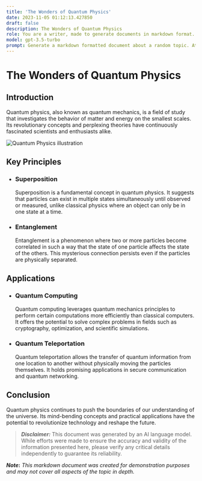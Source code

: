 ```yaml
---
title: 'The Wonders of Quantum Physics'
date: 2023-11-05 01:12:13.427850
draft: false
description: The Wonders of Quantum Physics
role: You are a writer, made to generate documents in markdown format. It is very important that all of the documents you generate are in valid markdown format.
model: gpt-3.5-turbo
prompt: Generate a markdown formatted document about a random topic. At the bottom, include a disclaimer explaining that the document was generated by you. The first line of the document should be the title. Make sure that the entire document is in proper markdown format, using a mix of various tags to make the document visually appealing.
---
```


# **The Wonders of Quantum Physics**

## Introduction

Quantum physics, also known as quantum mechanics, is a field of study that investigates the behavior of matter and energy on the smallest scales. Its revolutionary concepts and perplexing theories have continuously fascinated scientists and enthusiasts alike.

![Quantum Physics illustration](https://example.com/quantum-physics-illustration.png)

## Key Principles

- ### Superposition

  Superposition is a fundamental concept in quantum physics. It suggests that particles can exist in multiple states simultaneously until observed or measured, unlike classical physics where an object can only be in one state at a time.

- ### Entanglement

  Entanglement is a phenomenon where two or more particles become correlated in such a way that the state of one particle affects the state of the others. This mysterious connection persists even if the particles are physically separated.

## Applications

- ### Quantum Computing

  Quantum computing leverages quantum mechanics principles to perform certain computations more efficiently than classical computers. It offers the potential to solve complex problems in fields such as cryptography, optimization, and scientific simulations.

- ### Quantum Teleportation

  Quantum teleportation allows the transfer of quantum information from one location to another without physically moving the particles themselves. It holds promising applications in secure communication and quantum networking.

## Conclusion

Quantum physics continues to push the boundaries of our understanding of the universe. Its mind-bending concepts and practical applications have the potential to revolutionize technology and reshape the future.

> ***Disclaimer:*** This document was generated by an AI language model. While efforts were made to ensure the accuracy and validity of the information presented here, please verify any critical details independently to guarantee its reliability.

**_Note_:** *This markdown document was created for demonstration purposes and may not cover all aspects of the topic in depth.*